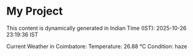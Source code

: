 # My Project

This content is dynamically generated in Indian Time (IST): 2025-10-26 23:19:36 IST


Current Weather in Coimbatore:
Temperature: 26.88 °C
Condition: haze
